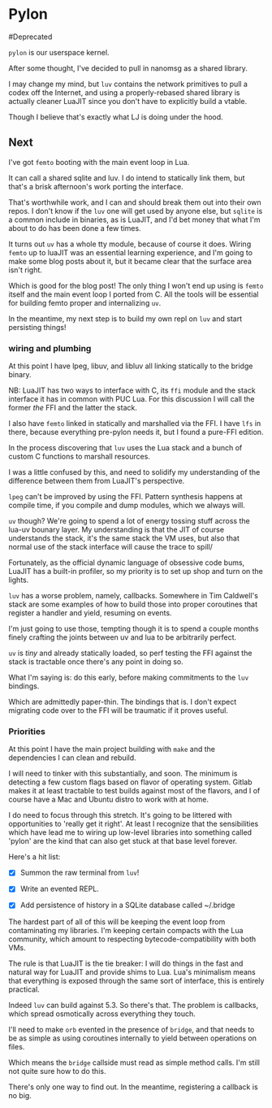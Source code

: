 # Pylon

\#Deprecated

`pylon` is our userspace kernel\.

After some thought, I've decided to pull in nanomsg as a shared library\.

I may change my mind, but `luv` contains the network primitives to pull a
codex off the Internet, and using a properly\-rebased shared library is
actually cleaner LuaJIT since you don't have to explicitly build a vtable\.

Though I believe that's exactly what LJ is doing under the hood\.


## Next

I've got `femto` booting with the main event loop in Lua\.

It can call a shared sqlite and luv\.  I do intend to statically link them,
but that's a brisk afternoon's work porting the interface\.

That's worthwhile work, and I can and should break them out into their own
repos\.  I don't know if the `luv` one will get used by anyone else, but
`sqlite` is a common include in binaries, as is LuaJIT, and I'd bet money
that what I'm about to do has been done a few times\.

It turns out `uv` has a whole tty module, because of course it does\.  Wiring
`femto` up to luaJIT was an essential learning experience, and I'm going to
make some blog posts about it, but it became clear that the surface area isn't
right\.

Which is good for the blog post\!  The only thing I won't end up using is
`femto` itself and the main event loop I ported from C\.  All the tools will
be essential for building femto proper and internalizing `uv`\.

In the meantime, my next step is to build my own repl on `luv` and start
persisting things\!


### wiring and plumbing

At this point I have lpeg, libuv, and libluv all linking statically to the
bridge binary\.

NB: LuaJIT has two ways to interface with C, its `ffi` module and the stack
interface it has in common with PUC Lua\.  For this discussion I will call the
former *the* FFI and the latter the stack\.

I also have `femto` linked in statically and marshalled via the FFI\. I have
`lfs` in there, because everything pre\-pylon needs it, but I found a pure\-FFI
edition\.

In the process discovering that `luv` uses the Lua stack and a bunch of custom
C functions to marshall resources\.

I was a little confused by this, and need to solidify my understanding of the
difference between them from LuaJIT's perspective\.

`lpeg` can't be improved by using the FFI\.  Pattern synthesis happens at
compile time, if you compile and dump modules, which we always will\.

`uv` though?  We're going to spend a lot of energy tossing stuff across the
lua\-uv bounary layer\.  My understanding is that the JIT of course understands
the stack, it's the same stack the VM uses, but also that normal use of the
stack interface will cause the trace to spill/

Fortunately, as the official dynamic language of obsessive code bums, LuaJIT
has a built\-in profiler, so my priority is to set up shop and turn on the
lights\.

`luv` has a worse problem, namely, callbacks\.  Somewhere in Tim Caldwell's
stack are some examples of how to build those into proper coroutines that
register a handler and yield, resuming on events\.

I'm just going to use those, tempting though it is to spend a couple months
finely crafting the joints between uv and lua to be arbitrarily perfect\.

`uv` is *tiny* and already statically loaded, so perf testing the FFI against
the stack is tractable once there's any point in doing so\.

What I'm saying is: do this early, before making commitments to the `luv`
bindings\.

Which are admittedly paper\-thin\.  The bindings that is\.  I don't expect
migrating code over to the FFI will be traumatic if it proves useful\.


### Priorities

At this point I have the main project building with `make` and the
dependencies I can clean and rebuild\.

I will need to tinker with this substantially, and soon\.  The minimum is
detecting a few custom flags based on flavor of operating system\.  Gitlab
makes it at least tractable to test builds against most of the flavors, and I
of course have a Mac and Ubuntu distro to work with at home\.

I do need to focus through this stretch\.  It's going to be littered with
opportunities to 'really get it right'\.  At least I recognize that the
sensibilities which have lead me to wiring up low\-level libraries into
something called 'pylon' are the kind that can also get stuck at that base
level forever\.

Here's a hit list:


- [X]  Summon the raw terminal from `luv`\!


- [X]  Write an evented REPL\.


- [X]  Add persistence of history in a SQLite database called ~/\.bridge


The hardest part of all of this will be keeping the event loop from
contaminating my libraries\.  I'm keeping certain compacts with the Lua
community, which amount to respecting bytecode\-compatibility with both VMs\.

The rule is that LuaJIT is the tie breaker: I will do things in the fast and
natural way for LuaJIT and provide shims to Lua\.  Lua's minimalism means that
everything is exposed through the same sort of interface, this is entirely
practical\.

Indeed `luv` can build against 5\.3\.  So there's that\. The problem is
callbacks, which spread osmotically across everything they touch\.

I'll need to make `orb` evented in the presence of `bridge`, and that needs to
be as simple as using coroutines internally to yield between operations on
files\.

Which means the `bridge` callside must read as simple method calls\. I'm
still not quite sure how to do this\.

There's only one way to find out\. In the meantime, registering a callback is
no big\.
